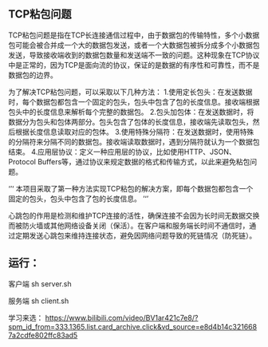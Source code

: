 ## TCP粘包问题
TCP粘包问题是指在TCP长连接通信过程中，由于数据包的传输特性，多个小数据包可能会被合并成一个大的数据包发送，或者一个大数据包被拆分成多个小数据包发送，导致接收端收到的数据包数量和发送端不一致的问题。这种现象在TCP协议中是正常的，因为TCP是面向流的协议，保证的是数据的有序性和可靠性，而不是数据包的边界。

为了解决TCP粘包问题，可以采取以下几种方法：
1.使用定长包头：在发送数据时，每个数据包都包含一个固定的包头，包头中包含了包的长度信息。接收端根据包头中的长度信息来解析每个完整的数据包。
2.包头加包体：在发送数据时，将数据分为包头和包体两部分。包头包含了包体的长度信息，接收端先读取包头，然后根据长度信息读取对应的包体。
3.使用特殊分隔符：在发送数据时，使用特殊的分隔符来分隔不同的数据包。接收端读取数据时，遇到分隔符就认为一个数据包结束。
4.应用层协议：定义一种应用层的协议，比如使用HTTP、JSON、Protocol Buffers等，通过协议来规定数据的格式和传输方式，以此来避免粘包问题。

‘’‘
本项目采取了第一种方法实现TCP粘包的解决方案，即每个数据包都包含一个固定的包头，包头中包含了包的长度信息。
’‘’

心跳包的作用是检测和维护TCP连接的活性，确保连接不会因为长时间无数据交换而被防火墙或其他网络设备关闭（保活）。在客户端和服务端长时间不通信时，通过定期发送心跳包来维持连接状态，避免因网络问题导致的死链情况（防死链）。

## 运行：
客户端
sh server.sh

服务端
sh client.sh


学习来选：
https://www.bilibili.com/video/BV1ar421c7e8/?spm_id_from=333.1365.list.card_archive.click&vd_source=e8d4b14c3216687a2cdfe802ffc83ad5